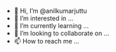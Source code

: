 - 👋 Hi, I’m @anilkumarjuttu
- 👀 I’m interested in ...
- 🌱 I’m currently learning ...
- 💞️ I’m looking to collaborate on ...
- 📫 How to reach me ...

<!---
anilkumarjuttu/anilkumarjuttu is a ✨ special ✨ repository because its `README.md` (this file) appears on your GitHub profile.
You can click the Preview link to take a look at your changes.
--->
